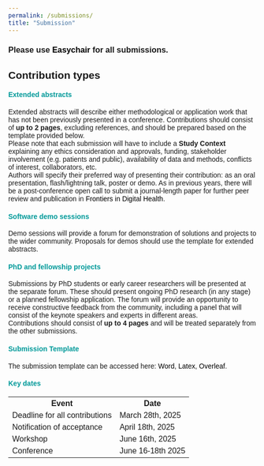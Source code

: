 ```yaml
---
permalink: /submissions/
title: "Submission"
---
```


<html>
<meta name="viewport" content="width=device-width, initial-scale=1"> 
<head>
<style>
body {
  font-family: sans-serif;
}
a:link {
  color:  black;
  background-color: transparent;
  text-decoration: none;
}
a:visited {
  color: black;
  background-color: #F0F8FF;
  text-decoration: none;
}
a:hover {
  color: #003865;
  background-color: #F0F8FF;
  text-decoration: underline;
}
a:active {
  color: #003865;
  background-color: #F8F8FF;
  text-decoration: underline;
}
</style>
</head>
<body>
<h3>Please use <a href="https://easychair.org/conferences/?conf=healtac2025">Easychair</a> for all submissions.</h3>    

<h2>Contribution types</h2>
<h4 style="color:#009999;">Extended abstracts</h4>
Extended abstracts will describe either methodological or application work that has not been previously presented in a conference. Contributions should consist of <strong>up to 2 pages</strong>, excluding references, and should be prepared based on the template provided below.
<br>
Please note that each submission will have to include a <strong>Study Context</strong> explaining any ethics consideration and approvals, funding, stakeholder involvement (e.g. patients and public), availability of data and methods, conflicts of interest, collaborators, etc.
<br>
Authors will specify their preferred way of presenting their contribution: as an oral presentation, flash/lightning talk, poster or demo. As in previous years, there will be a post-conference open call to submit a journal-length paper for further peer review and publication in <a href="https://www.frontiersin.org/research-topics/20619/healthcare-text-analytics-unlocking-the-evidence-from-free-text-volume-ii">Frontiers in Digital Health</a>.  

<h4 style="color:#009999;">Software demo sessions</h4>
Demo sessions will provide a forum for demonstration of solutions and projects to the wider community. Proposals for demos should use the template for extended abstracts.
  
<h4 style="color:#009999;">PhD and fellowship projects</h4>
Submissions by PhD students or early career researchers will be presented at the separate forum. These should present ongoing PhD research (in any stage) or a planned fellowship application. The forum will provide an opportunity to receive constructive feedback from the community, including a panel that will consist of the keynote speakers and experts in different areas.
<br>
Contributions should consist of <strong>up to 4 pages</strong> and will be treated separately from the other submissions.
                                                                                                                                        
<h4 style="color:#009999;">Submission Template</h4>
The submission template can be accessed here: <a href="https://view.officeapps.live.com/op/view.aspx?src=https%3A%2F%2Fraw.githubusercontent.com%2Fhealtac2025%2Fhealtac2025.github.io%2Fmain%2F_data%2Ftemplate-2025.docx&wdOrigin=BROWSELINK" download>Word</a>, <a href="https://github.com/healtac2024/healtac2024.github.io/raw/main/_data/Template-HealTAC2022.zip" download>Latex</a>, <a href="https://www.overleaf.com/latex/templates/healtac2024-template/sqgwgbcqsmdx " download>Overleaf</a>.
<br>

<h4 style="color:#009999;">Key dates</h4>
<table>
  <tr>
    <th>Event</th>
    <th>Date</th>
  </tr>
   
  <tr>
    <td>Deadline for all contributions</td>
    <td>March 28th, 2025</td>
  </tr>

  <tr>
  	<td>Notification of acceptance</td>
    <td>April 18th, 2025</td>
  </tr>
  
  <tr>
    <td>Workshop</td>
    <td>June 16th, 2025 </td>
  </tr>
  
  <tr>
    <td>Conference</td>
    <td>June 16-18th 2025</td>
  </tr>
</table>
 
</body>
</html>





